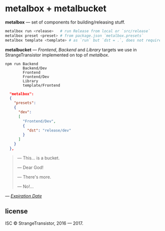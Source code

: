 # metalbox + metalbucket

**metalbox** — set of components for building/releasing stuff.

```sh
metalbox run <release>   # run Release from local or `src/release`
metalbox preset <preset> # from package.json `metalbox.presets`
metalbox template <template> # as `run` but `dst = .`, does not require `package.json`
```

**metalbucket** — *Frontend*, *Backend* and *Library* targets
we use in StrangeTransistor implemented on top of *metalbox*.

```
npm run Backend
        Backend/Dev
        Frontend
        Frontend/Dev
        Library
        template/Frontend
```

```json
  "metalbox":
  {
    "presets":
    {
      "dev":
      [
        "Frontend/Dev",
        {
          "dst": "release/dev"
        }
      ]
    }
  },
```

> — This… is a bucket.
>
> — Dear God!
>
> — There's more.
>
> — No!…

*— [Expiration Date](https://www.youtube.com/watch?v=JmSqorj-EC0)*

## license
ISC © StrangeTransistor, 2016 — 2017.
